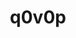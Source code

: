 ---
title: q0v0p
github: https://github.com/q0v0p
mode: light
transition: 1.1s
score: 40.9
archetype:
- Github Actions
- Innovative
- Animation
---